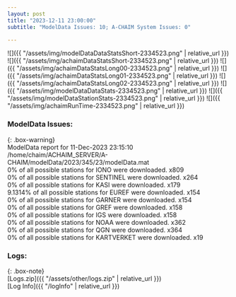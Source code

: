 ```yaml
---
layout: post
title: "2023-12-11 23:00:00"
subtitle: "ModelData Issues: 10; A-CHAIM System Issues: 0"

---
```


![]({{ "/assets/img/modelDataDataStatsShort-2334523.png" | relative_url }})
![]({{ "/assets/img/achaimDataStatsShort-2334523.png" | relative_url }})
![]({{ "/assets/img/achaimDataStatsLong00-2334523.png" | relative_url }})
![]({{ "/assets/img/achaimDataStatsLong01-2334523.png" | relative_url }})
![]({{ "/assets/img/achaimDataStatsLong02-2334523.png" | relative_url }})
![]({{ "/assets/img/modelDataDataStats-2334523.png" | relative_url }})
![]({{ "/assets/img/modelDataStationStats-2334523.png" | relative_url }})
![]({{ "/assets/img/achaimRunTime-2334523.png" | relative_url }})


### ModelData Issues:  
  
{: .box-warning}  
 ModelData report for 11-Dec-2023 23:15:10   
 /home/chaim/ACHAIM_SERVER/A-CHAIM/modelData/2023/345/23/modelData.mat   
 0% of all possible stations for IONO were downloaded. x809   
 0% of all possible stations for SENTINEL were downloaded. x264   
 0% of all possible stations for KASI were downloaded. x179   
 9.1314% of all possible stations for EUREF were downloaded. x154   
 0% of all possible stations for GARNER were downloaded. x154   
 0% of all possible stations for GREF were downloaded. x158   
 0% of all possible stations for IGS were downloaded. x158   
 0% of all possible stations for NOAA were downloaded. x362   
 0% of all possible stations for QGN were downloaded. x364   
 0% of all possible stations for KARTVERKET were downloaded. x19   
  


### Logs:  
  
{: .box-note}  
[Logs.zip]({{ "/assets/other/logs.zip" | relative_url }})  
[Log Info]({{ "/logInfo" | relative_url }})  
